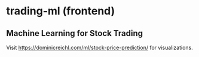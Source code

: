 # trading-ml (frontend)
## Machine Learning for Stock Trading

Visit <https://dominicreichl.com/ml/stock-price-prediction/> for visualizations.
